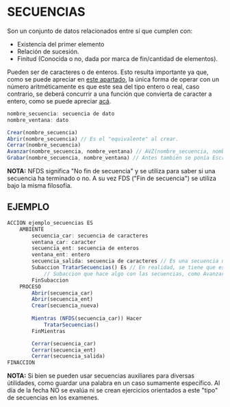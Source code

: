 # SECUENCIAS
Son un conjunto de datos relacionados entre sí que cumplen con:
- Existencia del primer elemento
- Relación de sucesión.
- Finitud (Conocida o no, dada por marca de fin/cantidad de elementos).

Pueden ser de caracteres o de enteros. Esto resulta importante ya que, como se puede apreciar en [este apartado](https://github.com/511NetworkAuthenticationRequired/Algoritmo-y-Estructuras-de-Datos-2023/blob/main/Sintaxis%20del%20pseudocodigo/01.%20Datos%20Simples.md), la única forma de operar con un número aritméticamente es que este sea del tipo entero o real, caso contrario, se deberá concurrir a una función que convierta de caracter a entero, como se puede apreciar [acá](https://github.com/511NetworkAuthenticationRequired/Algoritmo-y-Estructuras-de-Datos-2023/blob/main/Sintaxis%20del%20pseudocodigo/%5BINCOMPLETO%5D%20Esqueletos_Frecuentes.md#convertir-caracter-a-entero).
```js
nombre_secuencia: secuencia de dato
nombre_ventana: dato

Crear(nombre_secuencia)
Abrir(nombre_secuencia) // Es el "equivalente" al crear.
Cerrar(nombre_secuencia)
Avanzar(nombre_secuencia, nombre_ventana) // AVZ(nombre_secuencia, nombre_ventana).
Grabar(nombre_secuencia, nombre_ventana) // Antes también se ponía Escribir(nombre_secuencia, nombre_ventana). Es el "equivalente" al avanzar en secuencias nuevas.
```
**NOTA:** NFDS significa "No fin de secuencia" y se utiliza para saber si una secuencia ha terminado o no. A su vez FDS ("Fin de secuencia") se utiliza bajo la misma filosofía.
## EJEMPLO
```js
ACCION ejemplo_secuencias ES
    AMBIENTE
        secuencia_car: secuencia de caracteres
        ventana_car: caracter
        secuencia_ent: secuencia de enteros
        ventana_ent: entero
        secuencia_salida: secuencia de caracteres // Es una secuencia nueva, de salida y vacía.
        Subaccion TratarSecuencias() Es // En realidad, se tiene que especificar si es un procedimiento o una función (En este caso como es un ejemplo generico lo dejo de esta forma).
            // Subaccion que hace algo con las secuencias, como Avanzar() o Grabar().
        FinSubaccion
    PROCESO
        Abrir(secuencia_car)
        Abrir(secuencia_ent)
        Crear(secuencia_nueva)
        
        Mientras (NFDS(secuencia_car)) Hacer
            TratarSecuencias()
        FinMientras

        Cerrar(secuencia_car)
        Cerrar(secuencia_ent)
        Cerrar(secuencia_salida)
FINACCION
```
**NOTA:** Si bien se pueden usar secuencias auxiliares para diversas útilidades, como guardar una palabra en un caso sumamente específico. Al día de la fecha NO se evalúa ni se crean ejercicios orientados a este "tipo" de secuencias en los examenes.
